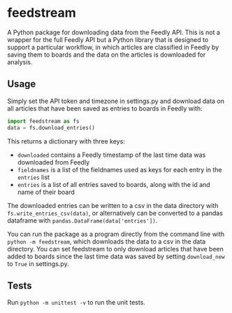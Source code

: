 # feedstream

A Python package for downloading data from the Feedly API. This is not a wrapper for the full Feedly API but a Python library that is designed to support a particular workflow, in which articles are classified in Feedly by saving them to boards and the data on the articles is downloaded for analysis.

## Usage

Simply set the API token and timezone in settings.py and download data on all articles that have been saved as entries to boards in Feedly with:

``` python
import feedstream as fs
data = fs.download_entries()
```

This returns a dictionary with three keys:

- `downloaded` contains a Feedly timestamp of the last time data was downloaded from Feedly
- `fieldnames` is a list of the fieldnames used as keys for each entry in the `entries` list
- `entries` is a list of all entries saved to boards, along with the id and name of their board

The downloaded entries can be written to a csv in the data directory with `fs.write_entries_csv(data)`, or alternatively can be converted to a pandas dataframe with `pandas.DataFrame(data['entries'])`.

You can run the package as a program directly from the command line with `python -m feedstream`, which downloads the data to a csv in the data directory. You can set feedstream to only download articles that have been added to boards since the last time data was saved by setting `download_new` to `True` in settings.py.

## Tests
Run `python -m unittest -v` to run the unit tests.
